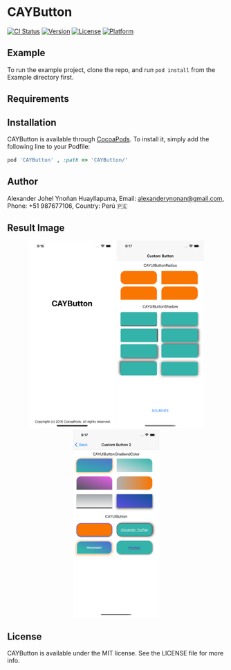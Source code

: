 # CAYButton

[![CI Status](https://img.shields.io/travis/alexynonan/CAYButton.svg?style=flat)](https://travis-ci.org/alexynonan/CAYButton)
[![Version](https://img.shields.io/cocoapods/v/CAYButton.svg?style=flat)](https://cocoapods.org/pods/CAYButton)
[![License](https://img.shields.io/cocoapods/l/CAYButton.svg?style=flat)](https://cocoapods.org/pods/CAYButton)
[![Platform](https://img.shields.io/cocoapods/p/CAYButton.svg?style=flat)](https://cocoapods.org/pods/CAYButton)

## Example

To run the example project, clone the repo, and run `pod install` from the Example directory first.

## Requirements

## Installation

CAYButton is available through [CocoaPods](https://cocoapods.org). To install
it, simply add the following line to your Podfile:

```ruby
pod 'CAYButton' , :path => 'CAYButton/'
```

## Author

Alexander Johel Ynoñan Huayllapuma, Email: alexanderynonan@gmail.com, Phone: +51 987677106, Country: Perú 🇵🇪

## Result Image

<p align="center">
<img
src='https://github.com/alexynonan/CAYButton/blob/master/Example/CAYButton/Images.xcassets/img_splash.imageset/img_splash-1.png' width="200"/>
<img
src='https://github.com/alexynonan/CAYButton/blob/master/Example/CAYButton/Images.xcassets/img_one.imageset/img_one.png' width="200"/>
<img
src='https://github.com/alexynonan/CAYButton/blob/master/Example/CAYButton/Images.xcassets/img_two.imageset/img_two.png' width="200"/>
</p>

## License

CAYButton is available under the MIT license. See the LICENSE file for more info.
